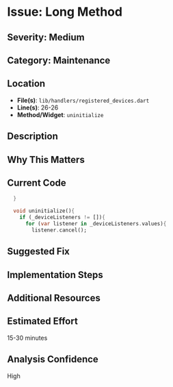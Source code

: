 # Issue: Long Method

## Severity: Medium

## Category: Maintenance

## Location
- **File(s)**: `lib/handlers/registered_devices.dart`
- **Line(s)**: 26-26
- **Method/Widget**: `uninitialize`

## Description


## Why This Matters


## Current Code
```dart
  }

  void uninitialize(){
    if (_deviceListeners != []){
      for (var listener in _deviceListeners.values){
        listener.cancel();
```

## Suggested Fix


## Implementation Steps


## Additional Resources


## Estimated Effort
15-30 minutes

## Analysis Confidence
High
